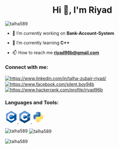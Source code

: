 <h1 align="center">Hi 👋, I'm Riyad</h1>
<p align="left"> <img src="https://komarev.com/ghpvc/?username=talha589&label=Profile%20views&color=0e75b6&style=flat" alt="talha589" /> </p>

- 🔭 I’m currently working on **Bank-Account-System**

- 🌱 I’m currently learning **C++**

- 📫 How to reach me **riyad96b@gmail.com**

<h3 align="left">Connect with me:</h3>
<p align="left">
<a href="https://linkedin.com/in/https://www.linkedin.com/in/talha-zubair-riyad/" target="blank"><img align="center" src="https://raw.githubusercontent.com/rahuldkjain/github-profile-readme-generator/master/src/images/icons/Social/linked-in-alt.svg" alt="https://www.linkedin.com/in/talha-zubair-riyad/" height="30" width="40" /></a>
<a href="https://fb.com/https://www.facebook.com/silent.boy94b" target="blank"><img align="center" src="https://raw.githubusercontent.com/rahuldkjain/github-profile-readme-generator/master/src/images/icons/Social/facebook.svg" alt="https://www.facebook.com/silent.boy94b" height="30" width="40" /></a>
<a href="https://www.hackerrank.com/https://www.hackerrank.com/profile/riyad96b" target="blank"><img align="center" src="https://raw.githubusercontent.com/rahuldkjain/github-profile-readme-generator/master/src/images/icons/Social/hackerrank.svg" alt="https://www.hackerrank.com/profile/riyad96b" height="30" width="40" /></a>
</p>

<h3 align="left">Languages and Tools:</h3>
<p align="left"> <a href="https://www.cprogramming.com/" target="_blank" rel="noreferrer"> <img src="https://raw.githubusercontent.com/devicons/devicon/master/icons/c/c-original.svg" alt="c" width="40" height="40"/> </a> <a href="https://www.w3schools.com/cpp/" target="_blank" rel="noreferrer"> <img src="https://raw.githubusercontent.com/devicons/devicon/master/icons/cplusplus/cplusplus-original.svg" alt="cplusplus" width="40" height="40"/> </a> <a href="https://www.python.org" target="_blank" rel="noreferrer"> <img src="https://raw.githubusercontent.com/devicons/devicon/master/icons/python/python-original.svg" alt="python" width="40" height="40"/> </a> </p>

<p><img align="left" src="https://github-readme-stats.vercel.app/api/top-langs?username=talha589&show_icons=true&locale=en&layout=compact" alt="talha589" /></p>

<p>&nbsp;<img align="center" src="https://github-readme-stats.vercel.app/api?username=talha589&show_icons=true&locale=en" alt="talha589" /></p>

<p><img align="center" src="https://github-readme-streak-stats.herokuapp.com/?user=talha589&" alt="talha589" /></p>
